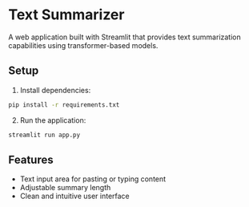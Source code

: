 # Text Summarizer

A web application built with Streamlit that provides text summarization capabilities using transformer-based models.

## Setup

1. Install dependencies:
```bash
pip install -r requirements.txt
```

2. Run the application:
```bash
streamlit run app.py
```

## Features
- Text input area for pasting or typing content
- Adjustable summary length
- Clean and intuitive user interface
